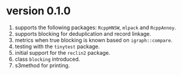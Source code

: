 # version 0.1.0

1. supports the following packages: `RcppHNSW`, `mlpack` and `RcppAnnoy`.
2. supports blocking for deduplication and record linkage.
3. metrics when true blocking is known based on `igraph::compare`.
4. testing with the `tinytest` package.
5. initial support for the `reclin2` package.
6. class `blocking` introduced.
7. s3method for printing.
